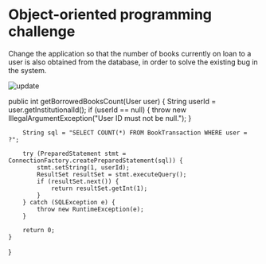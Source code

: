 # Object-oriented programming challenge

Change the application so that the number of books currently on loan to a user is also obtained from the database, in order to solve the existing bug in the system.


![update](https://github.com/vmacena/Library-Management-System/assets/83997291/cc2f740c-aeb1-424e-beea-d4dd833f605f)

public int getBorrowedBooksCount(User user) {
        String userId = user.getInstitutionalId();
        if (userId == null) {
            throw new IllegalArgumentException("User ID must not be null.");
        }
    
        String sql = "SELECT COUNT(*) FROM BookTransaction WHERE user = ?";
    
        try (PreparedStatement stmt = ConnectionFactory.createPreparedStatement(sql)) {
            stmt.setString(1, userId);
            ResultSet resultSet = stmt.executeQuery();
            if (resultSet.next()) {
                return resultSet.getInt(1);
            }
        } catch (SQLException e) {
            throw new RuntimeException(e);
        }
    
        return 0;
    }
}
